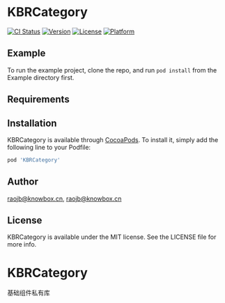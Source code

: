 
# KBRCategory

[![CI Status](http://img.shields.io/travis/raojb@knowbox.cn/KBRCategory.svg?style=flat)](https://travis-ci.org/raojb@knowbox.cn/KBRCategory)
[![Version](https://img.shields.io/cocoapods/v/KBRCategory.svg?style=flat)](http://cocoapods.org/pods/KBRCategory)
[![License](https://img.shields.io/cocoapods/l/KBRCategory.svg?style=flat)](http://cocoapods.org/pods/KBRCategory)
[![Platform](https://img.shields.io/cocoapods/p/KBRCategory.svg?style=flat)](http://cocoapods.org/pods/KBRCategory)

## Example

To run the example project, clone the repo, and run `pod install` from the Example directory first.

## Requirements

## Installation

KBRCategory is available through [CocoaPods](http://cocoapods.org). To install
it, simply add the following line to your Podfile:

```ruby
pod 'KBRCategory'
```

## Author

raojb@knowbox.cn, raojb@knowbox.cn

## License

KBRCategory is available under the MIT license. See the LICENSE file for more info.

# KBRCategory
基础组件私有库

